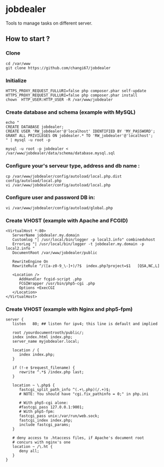 jobdealer
=========

Tools to manage tasks on different server.


## How to start ?

### Clone
    cd /var/www
    git clone https://github.com/changi67/jobdealer

### Initialize
    HTTPS_PROXY_REQUEST_FULLURI=false php composer.phar self-update
    HTTPS_PROXY_REQUEST_FULLURI=false php composer.phar install
    chown  HTTP_USER:HTTP_USER -R /var/www/jobdealer

### Create database and schema (example with MySQL)
    echo "
    CREATE DATABASE jobdealer;
    CREATE USER 'RW_jobdealer'@'localhost' IDENTIFIED BY 'MY_PASSWORD';
    GRANT ALL PRIVILEGES ON jobdealer.* TO 'RW_jobdealer'@'localhost';
    " | mysql -u root -p
    
    mysql -u root -p jobdealer < /var/www/jobdealer/data/schema/database.mysql.sql

### Configure your's serveur type, address and db name :
    cp /var/www/jobdealer/config/autoload/local.php.dist config/autoload/local.php
    vi /var/www/jobdealer/config/autoload/local.php

### Configure user and password DB in:
    vi /var/www/jobdealer/config/autoload/global.php

### Create VHOST (example with Apache and FCGID)
    <VirtualHost *:80>
       ServerName jobdealer.my.domain
       Customlog "| /usr/local/bin/logger -p local3.info" combinedvhost
       ErrorLog "| /usr/local/bin/logger -t jobdealer.my.domain -p local2.info "
       DocumentRoot /var/www/jobdealer/public
    
       RewriteEngine On
       RewriteRule ^/([a-z0-9_\-]+)/?$  index.php?project=$1   [QSA,NC,L]
    
       <Location />
          AddHandler fcgid-script .php
          FCGIWrapper /usr/bin/php5-cgi .php
          Options +ExecCGI
       </Location>
    </VirtualHost>
### Create VHOST (example with Nginx and php5-fpm)

    server {
       listen   80; ## listen for ipv4; this line is default and implied
    
       root /yourdocumentrooth/public/;
       index index.html index.php;
       server_name myjobdealer.local;
    
       location / {
          index index.php;
       }
    
       if (!-e $request_filename) {
          rewrite ^.*$ /index.php last;
       }
    
       location ~ \.php$ {
          fastcgi_split_path_info ^(.+\.php)(/.+)$;
          # NOTE: You should have "cgi.fix_pathinfo = 0;" in php.ini
    
          # With php5-cgi alone:
          #fastcgi_pass 127.0.0.1:9001;
          # With php5-fpm:
          fastcgi_pass unix:/var/run/web.sock;
          fastcgi_index index.php;
          include fastcgi_params;
       }
    
       # deny access to .htaccess files, if Apache's document root
       # concurs with nginx's one
       location ~ /\.ht {
          deny all;
       }
    }
